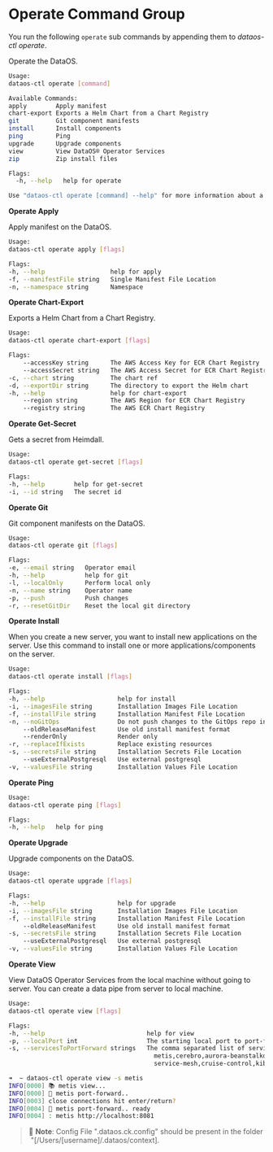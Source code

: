 # Operate Command Group
You run the following `operate` sub commands by appending them to *dataos-ctl operate*.


Operate the DataOS.

```bash
Usage:
dataos-ctl operate [command]

Available Commands:
apply        Apply manifest
chart-export Exports a Helm Chart from a Chart Registry
git          Git component manifests
install      Install components
ping         Ping
upgrade      Upgrade components
view         View DataOS® Operator Services
zip          Zip install files

Flags:
  -h, --help   help for operate

Use "dataos-ctl operate [command] --help" for more information about a command.
```

**Operate Apply**

Apply manifest on the DataOS.

```bash
Usage:
dataos-ctl operate apply [flags]

Flags:
-h, --help                  help for apply
-f, --manifestFile string   Single Manifest File Location
-n, --namespace string      Namespace
```

**Operate Chart-Export**

Exports a Helm Chart from a Chart Registry.

```bash
Usage:
dataos-ctl operate chart-export [flags]

Flags:
    --accessKey string      The AWS Access Key for ECR Chart Registry
    --accessSecret string   The AWS Access Secret for ECR Chart Registry
-c, --chart string          The chart ref
-d, --exportDir string      The directory to export the Helm chart
-h, --help                  help for chart-export
    --region string         The AWS Region for ECR Chart Registry
    --registry string       The AWS ECR Chart Registry
```

**Operate Get-Secret**

Gets a secret from Heimdall.

```bash
Usage:
dataos-ctl operate get-secret [flags]

Flags:
-h, --help        help for get-secret
-i, --id string   The secret id
```

**Operate Git**

Git component manifests on the DataOS.

```bash
Usage:
dataos-ctl operate git [flags]

Flags:
-e, --email string   Operator email
-h, --help           help for git
-l, --localOnly      Perform local only
-n, --name string    Operator name
-p, --push           Push changes
-r, --resetGitDir    Reset the local git directory
```

**Operate Install**

When you create a new server, you want to install new applications on the server. Use this command to install one or more applications/components on the server.

```bash
Usage:
dataos-ctl operate install [flags]

Flags:
-h, --help                    help for install
-i, --imagesFile string       Installation Images File Location
-f, --installFile string      Installation Manifest File Location
-n, --noGitOps                Do not push changes to the GitOps repo in DataOS®
    --oldReleaseManifest      Use old install manifest format
    --renderOnly              Render only
-r, --replaceIfExists         Replace existing resources
-s, --secretsFile string      Installation Secrets File Location
    --useExternalPostgresql   Use external postgresql
-v, --valuesFile string       Installation Values File Location
```

**Operate Ping**

```bash
Usage:
dataos-ctl operate ping [flags]

Flags:
-h, --help   help for ping
```

**Operate Upgrade**

Upgrade components on the DataOS.

```bash
Usage:
dataos-ctl operate upgrade [flags]

Flags:
-h, --help                    help for upgrade
-i, --imagesFile string       Installation Images File Location
-f, --installFile string      Installation Manifest File Location
    --oldReleaseManifest      Use old install manifest format
-s, --secretsFile string      Installation Secrets File Location
    --useExternalPostgresql   Use external postgresql
-v, --valuesFile string       Installation Values File Location
```

**Operate View**

View DataOS Operator Services from the local machine without going to server. You can create a data pipe from server to local machine.

```bash
Usage:
dataos-ctl operate view [flags]

Flags:
-h, --help                            help for view
-p, --localPort int                   The starting local port to port-forward services to (default 8081)
-s, --servicesToPortForward strings   The comma separated list of services to port-forward local: 
                                        metis,cerebro,aurora-beanstalkd,git,prometheus,
                                        service-mesh,cruise-control,kibana,spark-history
```

```bash
➜  ~ dataos-ctl operate view -s metis
INFO[0000] 📚 metis view...                              
INFO[0000] 🔭 metis port-forward..                       
INFO[0003] close connections hit enter/return?
INFO[0004] 🔭 metis port-forward.. ready
INFO[0004] : metis http://localhost:8081
```

> 📌 **Note**: Config File ".dataos.ck.config" should be present in the folder  "[/Users/[username]/.dataos/context].
> 